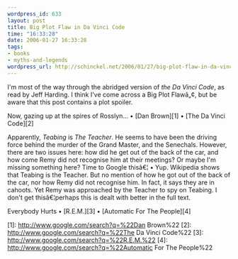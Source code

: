 ```yaml
--- 
wordpress_id: 633
layout: post
title: Big Plot Flaw in Da Vinci Code
time: "16:33:28"
date: 2006-01-27 16:33:28
tags: 
- books
- myths-and-legends
wordpress_url: http://schinckel.net/2006/01/27/big-plot-flaw-in-da-vinci-code/
---
```

I'm most of the way through the abridged version of _the Da Vinci Code_, as read by Jeff Harding. I think I've come across a Big Plot Flawâ„¢, but be aware that this post contains a plot spoiler. 

Now, gazing up at the spires of Rosslyn... • [Dan Brown][1] • [The Da Vinci Code][2]

Apparently, _Teabing_ is _The Teacher_. He seems to have been the driving force behind the murder of the Grand Master, and the Senechals. However, there are two issues here: how did he get out of the back of the car, and how come Remy did not recognise him at their meetings? Or maybe I'm missing something here? Time to Google thisâ€¦ • Yup. Wikipedia shows that Teabing is the Teacher. But no mention of how he got out of the back of the car, nor how Remy did not recognise him. In fact, it says they are in cahoots. Yet Remy was approached by the Teacher to spy on Teabing. I don't get thisâ€¦perhaps this is dealt with better in the full text. 

Everybody Hurts • [R.E.M.][3] • [Automatic For The People][4]

   [1]: http://www.google.com/search?q=%22Dan Brown%22
   [2]: http://www.google.com/search?q=%22The Da Vinci Code%22
   [3]: http://www.google.com/search?q=%22R.E.M.%22
   [4]: http://www.google.com/search?q=%22Automatic For The People%22

